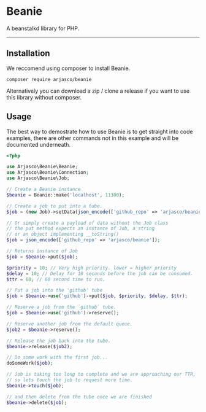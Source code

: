 # Beanie
A beanstalkd library for PHP.

---

## Installation

We reccomend using composer to install Beanie.
```
composer require arjasco/beanie
```
Alternatively you can download a zip / clone a release if you want to use this library without composer.

## Usage

The best way to demostrate how to use Beanie is to get straight into code examples, there are other commands not in this example and will be documented underneath.
```php
<?php

use Arjasco\Beanie\Beanie;
use Arjasco\Beanie\Connection;
use Arjasco\Beanie\Job;

// Create a Beanie instance
$beanie = Beanie::make('localhost', 11300);

// Create a job to put into a tube.
$job = (new Job)->setData(json_encode(['github_repo' => 'arjasco/beanie']));

// Or simply create a payload of data without the Job class
// the put method expects an instance of Job, a string
// or an object implementing __toString()
$job = json_encode(['github_repo' => 'arjasco/beanie']);

// Returns instance of Job
$job = $beanie->put($job);

$priority = 10; // Very high priority. lower = higher priority
$delay = 10; // Delay for 10 seconds before the job can be consumed.
$ttr = 60; // 60 second time to run.

// Put a job into the 'github' tube
$job = $beanie->use('github')->put($job, $priority, $delay, $ttr);

// Reserve a job from the `github` tube.
$job = $beanie->use('github')->reserve();

// Reserve another job from the default queue.
$job2 = $beanie->reserve();

// Release the job back into the tube.
$beanie->release($job2);

// Do some work with the first job...
doSomeWork($job);

// Job is taking too long to complete and we are approaching our TTR,
// so lets touch the job to request more time.
$beanie->touch($job);

// and then delete from the tube once we are finished
$beanie->delete($job);
```

